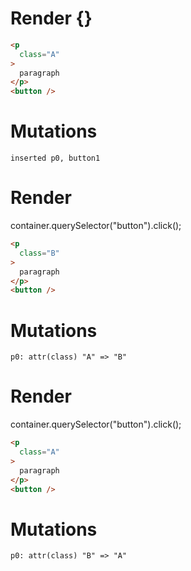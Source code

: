 # Render {}
```html
<p
  class="A"
>
  paragraph
</p>
<button />
```

# Mutations
```
inserted p0, button1
```


# Render 
container.querySelector("button").click();

```html
<p
  class="B"
>
  paragraph
</p>
<button />
```

# Mutations
```
p0: attr(class) "A" => "B"
```


# Render 
container.querySelector("button").click();

```html
<p
  class="A"
>
  paragraph
</p>
<button />
```

# Mutations
```
p0: attr(class) "B" => "A"
```